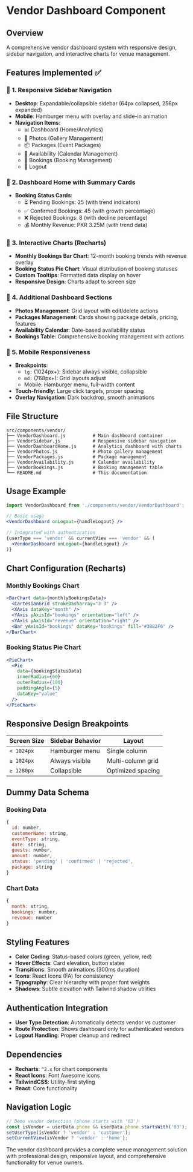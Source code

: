 # Vendor Dashboard Component

## Overview
A comprehensive vendor dashboard system with responsive design, sidebar navigation, and interactive charts for venue management.

## Features Implemented ✅

### 🎯 **1. Responsive Sidebar Navigation**
- **Desktop**: Expandable/collapsible sidebar (64px collapsed, 256px expanded)
- **Mobile**: Hamburger menu with overlay and slide-in animation
- **Navigation Items**:
  - 📊 Dashboard (Home/Analytics)
  - 📸 Photos (Gallery Management) 
  - 📦 Packages (Event Packages)
  - 📅 Availability (Calendar Management)
  - 📖 Bookings (Booking Management)
  - 🚪 Logout

### 🎯 **2. Dashboard Home with Summary Cards**
- **Booking Status Cards**:
  - ⏳ Pending Bookings: 25 (with trend indicators)
  - ✅ Confirmed Bookings: 45 (with growth percentage)
  - ❌ Rejected Bookings: 8 (with decline percentage)
  - 💰 Monthly Revenue: PKR 3.25M (with trend data)

### 🎯 **3. Interactive Charts (Recharts)**
- **Monthly Bookings Bar Chart**: 12-month booking trends with revenue overlay
- **Booking Status Pie Chart**: Visual distribution of booking statuses
- **Custom Tooltips**: Formatted data display on hover
- **Responsive Design**: Charts adapt to screen size

### 🎯 **4. Additional Dashboard Sections**
- **Photos Management**: Grid layout with edit/delete actions
- **Packages Management**: Cards showing package details, pricing, features
- **Availability Calendar**: Date-based availability status
- **Bookings Table**: Comprehensive booking management with actions

### 🎯 **5. Mobile Responsiveness**
- **Breakpoints**:
  - `lg:` (1024px+): Sidebar always visible, collapsible
  - `md:` (768px+): Grid layouts adjust
  - Mobile: Hamburger menu, full-width content
- **Touch-friendly**: Large click targets, proper spacing
- **Overlay Navigation**: Dark backdrop, smooth animations

## File Structure
```
src/components/vendor/
├── VendorDashboard.js          # Main dashboard container
├── VendorSidebar.js            # Responsive sidebar navigation  
├── VendorDashboardHome.js      # Analytics dashboard with charts
├── VendorPhotos.js             # Photo gallery management
├── VendorPackages.js           # Package management
├── VendorAvailability.js       # Calendar availability
├── VendorBookings.js           # Booking management table
└── README.md                   # This documentation
```

## Usage Example

```jsx
import VendorDashboard from './components/vendor/VendorDashboard';

// Basic usage
<VendorDashboard onLogout={handleLogout} />

// Integrated with authentication
{userType === 'vendor' && currentView === 'vendor' && (
  <VendorDashboard onLogout={handleLogout} />
)}
```

## Chart Configuration (Recharts)

### Monthly Bookings Chart
```jsx
<BarChart data={monthlyBookingsData}>
  <CartesianGrid strokeDasharray="3 3" />
  <XAxis dataKey="month" />
  <YAxis yAxisId="bookings" orientation="left" />
  <YAxis yAxisId="revenue" orientation="right" />
  <Bar yAxisId="bookings" dataKey="bookings" fill="#3B82F6" />
</BarChart>
```

### Booking Status Pie Chart
```jsx
<PieChart>
  <Pie
    data={bookingStatusData}
    innerRadius={60}
    outerRadius={100}
    paddingAngle={5}
    dataKey="value"
  />
</PieChart>
```

## Responsive Design Breakpoints

| Screen Size | Sidebar Behavior | Layout |
|-------------|------------------|---------|
| `< 1024px` | Hamburger menu | Single column |
| `≥ 1024px` | Always visible | Multi-column grid |
| `≥ 1280px` | Collapsible | Optimized spacing |

## Dummy Data Schema

### Booking Data
```javascript
{
  id: number,
  customerName: string,
  eventType: string,
  date: string,
  guests: number,
  amount: number,
  status: 'pending' | 'confirmed' | 'rejected',
  package: string
}
```

### Chart Data
```javascript
{
  month: string,
  bookings: number,
  revenue: number
}
```

## Styling Features
- **Color Coding**: Status-based colors (green, yellow, red)
- **Hover Effects**: Card elevation, button states
- **Transitions**: Smooth animations (300ms duration)
- **Icons**: React Icons (FA) for consistency
- **Typography**: Clear hierarchy with proper font weights
- **Shadows**: Subtle elevation with Tailwind shadow utilities

## Authentication Integration
- **User Type Detection**: Automatically detects vendor vs customer
- **Route Protection**: Shows dashboard only for authenticated vendors
- **Logout Handling**: Proper cleanup and redirect

## Dependencies
- **Recharts**: `^2.x` for chart components
- **React Icons**: Font Awesome icons
- **TailwindCSS**: Utility-first styling
- **React**: Core functionality

## Navigation Logic
```javascript
// Demo vendor detection (phone starts with '03')
const isVendor = userData.phone && userData.phone.startsWith('03');
setUserType(isVendor ? 'vendor' : 'customer');
setCurrentView(isVendor ? 'vendor' : 'home');
```

The vendor dashboard provides a complete venue management solution with professional design, responsive layout, and comprehensive functionality for venue owners.